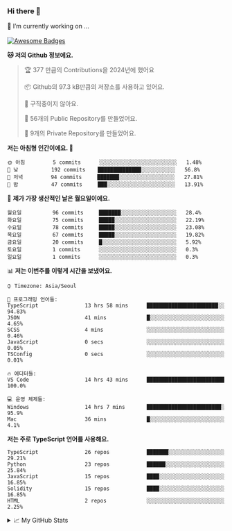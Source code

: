 ### Hi there 👋 
🔭 I’m currently working on ... </br></br>
[![Awesome Badges](https://img.shields.io/badge/Introduce-EN-green.svg)](https://github.com/tlatkdgus1/tlatkdgus1/blob/main/README.md.en)

<!--START_SECTION:waka-->
**🐱 저의 Github 정보에요.** 

> 🏆 377 만큼의 Contributions을 2024년에 했어요
 > 
> 📦 Github의 97.3 kB만큼의 저장소를 사용하고 있어요. 
 > 
> 🚫 구직중이지 않아요.
 > 
> 📜 56개의 Public Repository를 만들었어요. 
 > 
> 🔑 9개의 Private Repository를 만들었어요.  

**저는 아침형 인간이에요. 🐤** 

```text
🌞 아침         5 commits      ░░░░░░░░░░░░░░░░░░░░░░░░░   1.48% 
🌆 낮　         192 commits    ██████████████░░░░░░░░░░░   56.8% 
🌃 저녁         94 commits     ███████░░░░░░░░░░░░░░░░░░   27.81% 
🌙 밤　         47 commits     ███░░░░░░░░░░░░░░░░░░░░░░   13.91%

```
📅 **제가 가장 생산적인 날은 월요일이에요.** 

```text
월요일          96 commits     ███████░░░░░░░░░░░░░░░░░░   28.4% 
화요일          75 commits     █████░░░░░░░░░░░░░░░░░░░░   22.19% 
수요일          78 commits     █████░░░░░░░░░░░░░░░░░░░░   23.08% 
목요일          67 commits     █████░░░░░░░░░░░░░░░░░░░░   19.82% 
금요일          20 commits     █░░░░░░░░░░░░░░░░░░░░░░░░   5.92% 
토요일          1 commits      ░░░░░░░░░░░░░░░░░░░░░░░░░   0.3% 
일요일          1 commits      ░░░░░░░░░░░░░░░░░░░░░░░░░   0.3%

```


📊 **저는 이번주를 이렇게 시간을 보냈어요.** 

```text
⌚︎ Timezone: Asia/Seoul

💬 프로그래밍 언어들: 
TypeScript               13 hrs 58 mins      ███████████████████████░░   94.83% 
JSON                     41 mins             █░░░░░░░░░░░░░░░░░░░░░░░░   4.65% 
SCSS                     4 mins              ░░░░░░░░░░░░░░░░░░░░░░░░░   0.46% 
JavaScript               0 secs              ░░░░░░░░░░░░░░░░░░░░░░░░░   0.05% 
TSConfig                 0 secs              ░░░░░░░░░░░░░░░░░░░░░░░░░   0.01%

🔥 에디터들: 
VS Code                  14 hrs 43 mins      █████████████████████████   100.0%

💻 운영 체제들: 
Windows                  14 hrs 7 mins       ████████████████████████░   95.9% 
Mac                      36 mins             █░░░░░░░░░░░░░░░░░░░░░░░░   4.1%

```

**저는 주로 TypeScript 언어를 사용해요.** 

```text
TypeScript               26 repos            ███████░░░░░░░░░░░░░░░░░░   29.21% 
Python                   23 repos            ██████░░░░░░░░░░░░░░░░░░░   25.84% 
JavaScript               15 repos            ████░░░░░░░░░░░░░░░░░░░░░   16.85% 
Solidity                 15 repos            ████░░░░░░░░░░░░░░░░░░░░░   16.85% 
HTML                     2 repos             ░░░░░░░░░░░░░░░░░░░░░░░░░   2.25%

```



<!--END_SECTION:waka-->

<details>
<summary>📈 My GitHub Stats</summary>
<p align="center"> <img src="https://github-readme-stats.vercel.app/api?username=tlatkdgus1&show_icons=true" alt="tlatkdgus1" />
</details>
